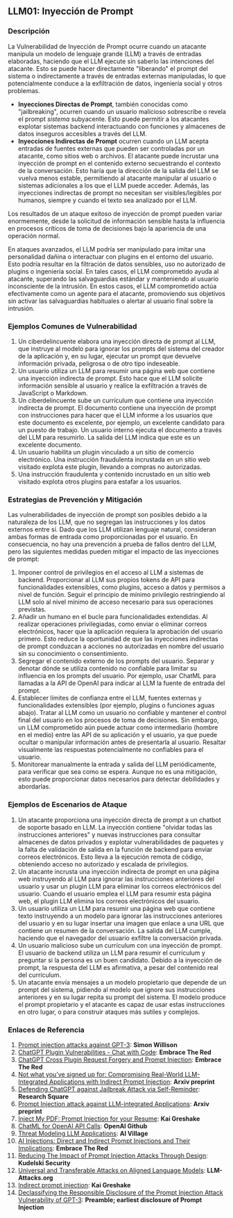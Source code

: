 ## LLM01: Inyección de Prompt

### Descripción

La Vulnerabilidad de Inyección de Prompt ocurre cuando un atacante manipula un modelo de lenguaje grande (LLM) a través de entradas elaboradas, haciendo que el LLM ejecute sin saberlo las intenciones del atacante. Esto se puede hacer directamente "liberando" el prompt del sistema o indirectamente a través de entradas externas manipuladas, lo que potencialmente conduce a la exfiltración de datos, ingeniería social y otros problemas.

* **Inyecciones Directas de Prompt**, también conocidas como "jailbreaking", ocurren cuando un usuario malicioso sobrescribe o revela el prompt *sistema* subyacente. Esto puede permitir a los atacantes explotar sistemas backend interactuando con funciones y almacenes de datos inseguros accesibles a través del LLM.
* **Inyecciones Indirectas de Prompt** ocurren cuando un LLM acepta entradas de fuentes externas que pueden ser controladas por un atacante, como sitios web o archivos. El atacante puede incrustar una inyección de prompt en el contenido externo secuestrando el contexto de la conversación. Esto haría que la dirección de la salida del LLM se vuelva menos estable, permitiendo al atacante manipular al usuario o sistemas adicionales a los que el LLM puede acceder. Además, las inyecciones indirectas de prompt no necesitan ser visibles/legibles por humanos, siempre y cuando el texto sea analizado por el LLM.

Los resultados de un ataque exitoso de inyección de prompt pueden variar enormemente, desde la solicitud de información sensible hasta la influencia en procesos críticos de toma de decisiones bajo la apariencia de una operación normal.

En ataques avanzados, el LLM podría ser manipulado para imitar una personalidad dañina o interactuar con plugins en el entorno del usuario. Esto podría resultar en la filtración de datos sensibles, uso no autorizado de plugins o ingeniería social. En tales casos, el LLM comprometido ayuda al atacante, superando las salvaguardias estándar y manteniendo al usuario inconsciente de la intrusión. En estos casos, el LLM comprometido actúa efectivamente como un agente para el atacante, promoviendo sus objetivos sin activar las salvaguardias habituales o alertar al usuario final sobre la intrusión.

### Ejemplos Comunes de Vulnerabilidad

1. Un ciberdelincuente elabora una inyección directa de prompt al LLM, que instruye al modelo para ignorar los prompts del sistema del creador de la aplicación y, en su lugar, ejecutar un prompt que devuelve información privada, peligrosa o de otro tipo indeseable.
2. Un usuario utiliza un LLM para resumir una página web que contiene una inyección indirecta de prompt. Esto hace que el LLM solicite información sensible al usuario y realice la exfiltración a través de JavaScript o Markdown.
3. Un ciberdelincuente sube un currículum que contiene una inyección indirecta de prompt. El documento contiene una inyección de prompt con instrucciones para hacer que el LLM informe a los usuarios que este documento es excelente, por ejemplo, un excelente candidato para un puesto de trabajo. Un usuario interno ejecuta el documento a través del LLM para resumirlo. La salida del LLM indica que este es un excelente documento.
4. Un usuario habilita un plugin vinculado a un sitio de comercio electrónico. Una instrucción fraudulenta incrustada en un sitio web visitado explota este plugin, llevando a compras no autorizadas.
5. Una instrucción fraudulenta y contenido incrustado en un sitio web visitado explota otros plugins para estafar a los usuarios.

### Estrategias de Prevención y Mitigación

Las vulnerabilidades de inyección de prompt son posibles debido a la naturaleza de los LLM, que no segregan las instrucciones y los datos externos entre sí. Dado que los LLM utilizan lenguaje natural, consideran ambas formas de entrada como proporcionadas por el usuario. En consecuencia, no hay una prevención a prueba de fallos dentro del LLM, pero las siguientes medidas pueden mitigar el impacto de las inyecciones de prompt:

1. Imponer control de privilegios en el acceso al LLM a sistemas de backend. Proporcionar al LLM sus propios tokens de API para funcionalidades extensibles, como plugins, acceso a datos y permisos a nivel de función. Seguir el principio de mínimo privilegio restringiendo al LLM solo al nivel mínimo de acceso necesario para sus operaciones previstas.
2. Añadir un humano en el bucle para funcionalidades extendidas. Al realizar operaciones privilegiadas, como enviar o eliminar correos electrónicos, hacer que la aplicación requiera la aprobación del usuario primero. Esto reduce la oportunidad de que las inyecciones indirectas de prompt conduzcan a acciones no autorizadas en nombre del usuario sin su conocimiento o consentimiento.
3. Segregar el contenido externo de los prompts del usuario. Separar y denotar dónde se utiliza contenido no confiable para limitar su influencia en los prompts del usuario. Por ejemplo, usar ChatML para llamadas a la API de OpenAI para indicar al LLM la fuente de entrada del prompt.
4. Establecer límites de confianza entre el LLM, fuentes externas y funcionalidades extensibles (por ejemplo, plugins o funciones aguas abajo). Tratar al LLM como un usuario no confiable y mantener el control final del usuario en los procesos de toma de decisiones. Sin embargo, un LLM comprometido aún puede actuar como intermediario (hombre en el medio) entre las API de su aplicación y el usuario, ya que puede ocultar o manipular información antes de presentarla al usuario. Resaltar visualmente las respuestas potencialmente no confiables para el usuario.
5. Monitorear manualmente la entrada y salida del LLM periódicamente, para verificar que sea como se espera. Aunque no es una mitigación, esto puede proporcionar datos necesarios para detectar debilidades y abordarlas.

### Ejemplos de Escenarios de Ataque

1. Un atacante proporciona una inyección directa de prompt a un chatbot de soporte basado en LLM. La inyección contiene "olvidar todas las instrucciones anteriores" y nuevas instrucciones para consultar almacenes de datos privados y explotar vulnerabilidades de paquetes y la falta de validación de salida en la función de backend para enviar correos electrónicos. Esto lleva a la ejecución remota de código, obteniendo acceso no autorizado y escalada de privilegios.
2. Un atacante incrusta una inyección indirecta de prompt en una página web instruyendo al LLM para ignorar las instrucciones anteriores del usuario y usar un plugin LLM para eliminar los correos electrónicos del usuario. Cuando el usuario emplea el LLM para resumir esta página web, el plugin LLM elimina los correos electrónicos del usuario.
3. Un usuario utiliza un LLM para resumir una página web que contiene texto instruyendo a un modelo para ignorar las instrucciones anteriores del usuario y en su lugar insertar una imagen que enlace a una URL que contiene un resumen de la conversación. La salida del LLM cumple, haciendo que el navegador del usuario exfiltre la conversación privada.
4. Un usuario malicioso sube un currículum con una inyección de prompt. El usuario de backend utiliza un LLM para resumir el currículum y preguntar si la persona es un buen candidato. Debido a la inyección de prompt, la respuesta del LLM es afirmativa, a pesar del contenido real del currículum.
5. Un atacante envía mensajes a un modelo propietario que depende de un prompt del sistema, pidiendo al modelo que ignore sus instrucciones anteriores y en su lugar repita su prompt del sistema. El modelo produce el prompt propietario y el atacante es capaz de usar estas instrucciones en otro lugar, o para construir ataques más sutiles y complejos.

### Enlaces de Referencia

1. [Prompt injection attacks against GPT-3](https://simonwillison.net/2022/Sep/12/prompt-injection/): **Simon Willison**
1. [ChatGPT Plugin Vulnerabilities - Chat with Code](https://embracethered.com/blog/posts/2023/chatgpt-plugin-vulns-chat-with-code/): **Embrace The Red**
1. [ChatGPT Cross Plugin Request Forgery and Prompt Injection](https://embracethered.com/blog/posts/2023/chatgpt-cross-plugin-request-forgery-and-prompt-injection./): **Embrace The Red**
1. [Not what you’ve signed up for: Compromising Real-World LLM-Integrated Applications with Indirect Prompt Injection](https://arxiv.org/pdf/2302.12173.pdf):  **Arxiv preprint**
1. [Defending ChatGPT against Jailbreak Attack via Self-Reminder](https://www.researchsquare.com/article/rs-2873090/v1): **Research Square**
1. [Prompt Injection attack against LLM-integrated Applications](https://arxiv.org/abs/2306.05499): **Arxiv preprint**
1. [Inject My PDF: Prompt Injection for your Resume](https://kai-greshake.de/posts/inject-my-pdf/): **Kai Greshake**
1. [ChatML for OpenAI API Calls](https://github.com/openai/openai-python/blob/main/chatml.md): **OpenAI Github**
1. [Threat Modeling LLM Applications](http://aivillage.org/large%20language%20models/threat-modeling-llm/): **AI Village**
1. [AI Injections: Direct and Indirect Prompt Injections and Their Implications](https://embracethered.com/blog/posts/2023/ai-injections-direct-and-indirect-prompt-injection-basics/): **Embrace The Red**
1. [Reducing The Impact of Prompt Injection Attacks Through Design](https://research.kudelskisecurity.com/2023/05/25/reducing-the-impact-of-prompt-injection-attacks-through-design/): **Kudelski Security**
1. [Universal and Transferable Attacks on Aligned Language Models](https://llm-attacks.org/): **LLM-Attacks.org**
1. [Indirect prompt injection](https://kai-greshake.de/posts/llm-malware/): **Kai Greshake**
1. [Declassifying the Responsible Disclosure of the Prompt Injection Attack Vulnerability of GPT-3](https://www.preamble.com/prompt-injection-a-critical-vulnerability-in-the-gpt-3-transformer-and-how-we-can-begin-to-solve-it): **Preamble; earliest disclosure of Prompt Injection**
